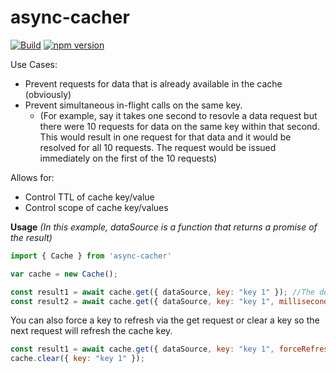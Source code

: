 # async-cacher

[![Build](https://travis-ci.org/stewie1570/async-cacher.svg)](https://travis-ci.org/stewie1570/async-cacher)
[![npm version](https://badge.fury.io/js/async-cacher.svg)](https://badge.fury.io/js/async-cacher)

Use Cases:
 - Prevent requests for data that is already available in the cache (obviously)
 - Prevent simultaneous in-flight calls on the same key.
    - (For example, say it takes one second to resovle a data request but there were 10 requests for data on the same key within that second. This would result in one request for that data and it would be resolved for all 10 requests. The request would be issued immediately on the first of the 10 requests)

Allows for:
 - Control TTL of cache key/value 
 - Control scope of cache key/values

 **Usage** *(In this example, dataSource is a function that returns a promise of the result)*
 
```jsx
import { Cache } from 'async-cacher'

var cache = new Cache();

const result1 = await cache.get({ dataSource, key: "key 1" }); //The default TTL is 1 minute
const result2 = await cache.get({ dataSource, key: "key 1", millisecondsToLive: 1000 });
```

You can also force a key to refresh via the get request or clear a key so the next request will refresh the cache key.
```jsx
const result1 = await cache.get({ dataSource, key: "key 1", forceRefresh: true });
cache.clear({ key: "key 1" });
```